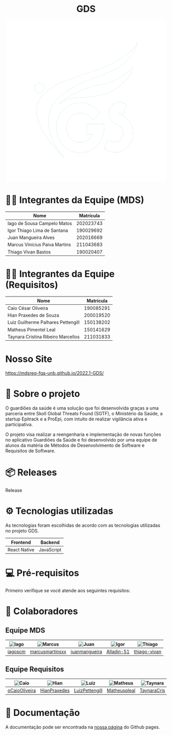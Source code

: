 <h1 align="center"> GDS </h1>

<div align="center">
	<img src="./docs/assets/GDS.png/" alt="Logotipo Guardiões da saúde">
</div>

# 👨‍💻 Integrantes da Equipe (MDS)

| Nome | Matrícula |
| - | - |
| Iago de Sousa Campelo Matos | 202023743 |
| Igor Thiago Lima de Santana | 190029692 |
| Juan Mangueira Alves | 202016669 |
| Marcus Vinícius Paiva Martins | 211043683 |
| Thiago Vivan Bastos | 190020407 |

# 👨‍💻 Integrantes da Equipe (Requisitos)

| Nome | Matrícula |
| - | - |
| Caio César Oliveira | 190085291 |
| Hian Praxedes de Souza | 200019520 |
| Luiz Guilherme Palhares Pettengill | 150138202 |
| Matheus Pimentel Leal | 150141629 |
| Taynara Cristina Ribeiro Marcellos | 211031833 |

# Nosso Site

https://mdsreq-fga-unb.github.io/2022.1-GDS/

# 📄 Sobre o projeto

O guardiões da saúde é uma solução que foi desenvolvida graças a uma parceria entre Skoll Global Threats Found (SGTF), o Ministério da Saúde, a startup Epitrack e a ProEpi, com intuito de realizar vigilância ativa e participativa.

O projeto visa realizar a reengenharia e implementação de novas funções no aplicativo Guardiões da Saúde e foi desenvolvido por uma equipe de alunos da matéria de Métodos de Desenvolvimento de Software e Requisitos de Software.

# 📦 Releases

Release 


# ⚙️ Tecnologias utilizadas

As tecnologias foram escolhidas de acordo com as tecnologias utilizadas no projeto GDS.

| Frontend |	Backend |
| - | - |
| React Native | JavaScript |

# 💻 Pré-requisitos

Primeiro verifique se você atende aos seguintes requisitos:



# 🤝 Colaboradores

## Equipe MDS

|![Iago](https://avatars.githubusercontent.com/u/69009465?v=4)|![Marcus](https://avatars.githubusercontent.com/u/89209017?v=4)|![Juan](https://avatars.githubusercontent.com/u/81720562?v=4)|![Igor](https://avatars.githubusercontent.com/u/78519040?v=4) |![Thiago](https://avatars.githubusercontent.com/u/80918128?v=4)|
| - | - | - | - | - |
|[iagoscm](https://github.com/iagoscm)|[marcusmartinsxx](https://github.com/marcusmartinsxx)|[juanmangueira](https://github.com/juanmangueira)|[Alladin-51](https://github.com/Alladin-51)|[thiago-vivan](https://github.com/thiago-vivan)|

## Equipe Requisitos

|![Caio](https://avatars.githubusercontent.com/u/54439337?v=4)|![Hian](https://avatars.githubusercontent.com/u/78980856?v=4)|![Luiz](https://avatars.githubusercontent.com/u/44177946?v=4)|![Matheus](https://avatars.githubusercontent.com/u/62526025?v=4)|![Taynara](https://user-images.githubusercontent.com/54339291/153504509-e34ad8e5-9dfc-4b2f-99cc-53100b0d2b79.jpeg)|
| - | - | - | - | - |
|[oCaioOliveira](https://github.com/oCaioOliveira)|[HianPraxedes](https://github.com/HianPraxedes)|[LuizPettengill](https://github.com/LuizPettengill)|[Matheuspleal](https://github.com/Matheuspleal)|[TaynaraCris](https://github.com/TaynaraCris)|

#  📜 Documentação

A documentação pode ser encontrada na [nossa página](https://mdsreq-fga-unb.github.io/2022.1-GDS/) do Github pages.

